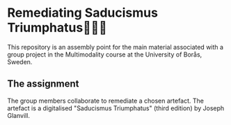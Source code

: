 # Remediating Saducismus Triumphatus🧙🏼‍♀️
This repository is an assembly point for the main material associated with a group project in the Multimodality course at the University of Borås, Sweden.
## The assignment
The group members collaborate to remediate a chosen artefact. The artefact is a digitalised "Saducismus Triumphatus" (third edition) by Joseph Glanvill.